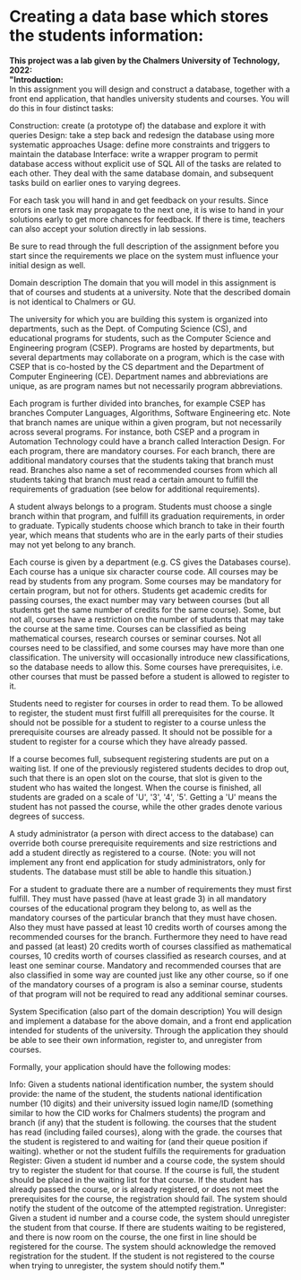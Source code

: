 # Creating a data base which stores the students information: 
 
 <b> This project was a lab given by the Chalmers University of Technology, 2022:</b><br/>
  <b>"</b><b>Introduction:</b><br/>
In this assignment you will design and construct a database, together with a front end application, that handles university students and courses. You will do this in four distinct tasks:

Construction: create (a prototype of) the database and explore it with queries
Design: take a step back and redesign the database using more systematic approaches
Usage: define more constraints and triggers to maintain the database
Interface: write a wrapper program to permit database access without explicit use of SQL
All of the tasks are related to each other. They deal with the same database domain, and subsequent tasks build on earlier ones to varying degrees.

For each task you will hand in and get feedback on your results. Since errors in one task may propagate to the next one, it is wise to hand in your solutions early to get more chances for feedback. If there is time, teachers can also accept your solution directly in lab sessions.

Be sure to read through the full description of the assignment before you start since the requirements we place on the system must influence your initial design as well.

Domain description
The domain that you will model in this assignment is that of courses and students at a university.  Note that the described domain is not identical to Chalmers or GU.

The university for which you are building this system is organized into departments, such as the Dept. of Computing Science (CS), and educational programs for students, such as the Computer Science and Engineering program (CSEP). Programs are hosted by departments, but several departments may collaborate on a program, which is the case with CSEP that is co-hosted by the CS department and the Department of Computer Engineering (CE). Department names and abbreviations are unique, as are program names but not necessarily program abbreviations.

Each program is further divided into branches, for example CSEP has branches Computer Languages, Algorithms, Software Engineering etc. Note that branch names are unique within a given program, but not necessarily across several programs. For instance, both CSEP and a program in Automation Technology could have a branch called Interaction Design. For each program, there are mandatory courses. For each branch, there are additional mandatory courses that the students taking that branch must read. Branches also name a set of recommended courses from which all students taking that branch must read a certain amount to fulfill the requirements of graduation (see below for additional requirements).

A student always belongs to a program. Students must choose a single branch within that program, and fulfill its graduation requirements, in order to graduate. Typically students choose which branch to take in their fourth year, which means that students who are in the early parts of their studies may not yet belong to any branch.

Each course is given by a department (e.g. CS gives the Databases course). Each course has a unique six character course code. All courses may be read by students from any program. Some courses may be mandatory for certain program, but not for others. Students get academic credits for passing courses, the exact number may vary between courses (but all students get the same number of credits for the same course). Some, but not all, courses have a restriction on the number of students that may take the course at the same time. Courses can be classified as being mathematical courses, research courses or seminar courses. Not all courses need to be classified, and some courses may have more than one classification. The university will occasionally introduce new classifications, so the database needs to allow this. Some courses have prerequisites, i.e. other courses that must be passed before a student is allowed to register to it.

Students need to register for courses in order to read them. To be allowed to register, the student must first fulfill all prerequisites for the course. It should not be possible for a student to register to a course unless the prerequisite courses are already passed. It should not be possible for a student to register for a course which they have already passed. 

If a course becomes full, subsequent registering students are put on a waiting list. If one of the previously registered students decides to drop out, such that there is an open slot on the course, that slot is given to the student who has waited the longest. When the course is finished, all students are graded on a scale of 'U', '3', '4', '5'. Getting a 'U' means the student has not passed the course, while the other grades denote various degrees of success.

A study administrator (a person with direct access to the database) can override both course prerequisite requirements and size restrictions and add a student directly as registered to a course. (Note: you will not implement any front end application for study administrators, only for students. The database must still be able to handle this situation.)

For a student to graduate there are a number of requirements they must first fulfill. They must have passed (have at least grade 3) in all mandatory courses of the educational program they belong to, as well as the mandatory courses of the particular branch that they must have chosen. Also they must have passed at least 10 credits worth of courses among the recommended courses for the branch. Furthermore they need to have read and passed (at least) 20 credits worth of courses classified as mathematical courses, 10 credits worth of courses classified as research courses, and at least one seminar course. Mandatory and recommended courses that are also classified in some way are counted just like any other course, so if one of the mandatory courses of a program is also a seminar course, students of that program will not be required to read any additional seminar courses.

System Specification (also part of the domain description)
You will design and implement a database for the above domain, and a front end application intended for students of the university. Through the application they should be able to see their own information, register to, and unregister from courses.

Formally, your application should have the following modes:

Info: Given a students national identification number, the system should provide:
the name of the student, the students national identification number (10 digits) and their university issued login name/ID (something similar to how the CID works for Chalmers students)
the program and branch (if any) that the student is following.
the courses that the student has read (including failed courses), along with the grade.
the courses that the student is registered to and waiting for (and their queue position if waiting).
whether or not the student fulfills the requirements for graduation
Register: Given a student id number and a course code, the system should try to register the student for that course. If the course is full, the student should be placed in the waiting list for that course. If the student has already passed the course, or is already registered, or does not meet the prerequisites for the course, the registration should fail. The system should notify the student of the outcome of the attempted registration.
Unregister: Given a student id number and a course code, the system should unregister the student from that course. If there are students waiting to be registered, and there is now room on the course, the one first in line should be registered for the course. The system should acknowledge the removed registration for the student. If the student is not registered to the course when trying to unregister, the system should notify them.<b>"</b>